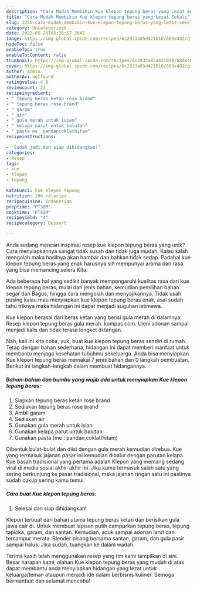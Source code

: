 ```yaml
---
description: "Cara Mudah Membikin Kue klepon tepung beras yang Lezat Sekali"
title: "Cara Mudah Membikin Kue klepon tepung beras yang Lezat Sekali"
slug: 1256-cara-mudah-membikin-kue-klepon-tepung-beras-yang-lezat-sekali
category: Uncategorized
date: 2022-05-28T05:26:57.264Z
image: https://img-global.cpcdn.com/recipes/6c2933a85d421010/680x482cq70/kue-klepon-tepung-beras-foto-resep-utama.jpg
hideToc: false
enableToc: true
enableTocContent: false
thumbnail: https://img-global.cpcdn.com/recipes/6c2933a85d421010/680x482cq70/kue-klepon-tepung-beras-foto-resep-utama.jpg
cover: https://img-global.cpcdn.com/recipes/6c2933a85d421010/680x482cq70/kue-klepon-tepung-beras-foto-resep-utama.jpg
author: Admin
authorAv: notfound
ratingvalue: 4.8
reviewcount: 23
recipeingredient:
- " tepung beras ketan rose brand"
- " tepung beras rose brand"
- " garam"
- " air"
- " gula merah untuk isian"
- " kelapa parut untuk balutan"
- " pasta me  pandancoklathitam"
recipeinstructions:

- "Sudah jadi dan siap dihidangkan!"
categories:
- Resep
tags:
- kue
- klepon
- tepung

katakunci: kue klepon tepung 
nutrition: 206 calories
recipecuisine: Indonesian
preptime: "PT30M"
cooktime: "PT43M"
recipeyield: "4"
recipecategory: Dessert

---
```





Anda sedang mencari inspirasi resep kue klepon tepung beras yang unik? Cara menyiapkannya sangat tidak susah dan tidak juga mudah. Kalau salah mengolah maka hasilnya akan hambar dan bahkan tidak sedap. Padahal kue klepon tepung beras yang enak harusnya sih mempunyai aroma dan rasa yang bisa memancing selera Kita.





Ada beberapa hal yang sedikit banyak mempengaruhi kualitas rasa dari kue klepon tepung beras, mulai dari jenis bahan, kemudian pemilihan bahan segar dan Bagus, hingga cara mengolah dan menyajikannya. Tidak usah pusing kalau mau menyiapkan kue klepon tepung beras enak,      asal sudah tahu triknya maka hidangan ini dapat menjadi suguhan istimewa.














Kue klepon berasal dari beras ketan yang berisi gula merah di dalamnya. Resep klepon tepung beras gula merah. kompas.com. Uleni adonan sampai menjadi kalis dan tidak terasa lengket di tangan.






Nah, kali ini kita coba, yuk, buat kue klepon tepung beras sendiri di rumah. Tetap dengan bahan sederhana, hidangan ini dapat memberi manfaat untuk membantu menjaga kesehatan tubuhmu sekeluarga. Anda bisa menyiapkan Kue klepon tepung beras memakai 7 jenis bahan dan 0 langkah pembuatan. Berikut ini langkah-langkah dalam membuat hidangannya.

<!--inarticleads1-->

##### Bahan-bahan dan bumbu yang wajib ada untuk menyiapkan Kue klepon tepung beras:

1. Siapkan  tepung beras ketan rose brand
1. Sediakan  tepung beras rose brand
1. Ambil  garam
1. Sediakan  air
1. Gunakan  gula merah untuk isian
1. Gunakan  kelapa parut untuk balutan
1. Gunakan  pasta (me : pandan,coklat/hitam)


Dibentuk bulat-bulat dan diisi dengan gula merah kemudian direbus. Kue yang termasuk jajanan pasar ini kemudian dibalur dengan parutan kelapa. Kue basah tradisional yang pertama adalah Klepon yang memang sedang viral di media sosial akhir-akhir ini. Jika kamu termasuk salah satu yang sering berkunjung ke pasar tradisional, maka jajanan ringan satu ini pastinya sudah cukup sering kamu temui. 

<!--inarticleads2-->

##### Cara buat Kue klepon tepung beras:


1. Selesai dan siap dihidangkan!

Klepon terbuat dari bahan utama tepung beras ketan dan berisikan gula jawa cair di. Untuk membuat lapisan putih campurkan tepung beras, tepung tapioka, garam, dan santan. Kemudian, aduk sampai adonan larut dan tercampur merata. Blender pisang bersama santan, garam, dan gula pasir sampai halus. Jika sudah, tuangkan ke dalam wadah. 

Terima kasih telah menggunakan resep yang tim kami tampilkan di sini. Besar harapan kami, olahan Kue klepon tepung beras yang mudah di atas dapat membantu anda menyiapkan hidangan yang lezat untuk keluarga/teman ataupun menjadi ide dalam berbisnis kuliner. Semoga bermanfaat dan selamat mencoba!
